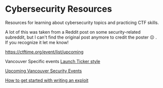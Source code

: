# Cybersecurity Resources

Resources for learning about cybersecurity topics and practicing CTF skills.

A lot of this was taken from a Reddit post on some security-related subreddit, but I can't find the original post anymore to credit the poster 
☹️ . If you recognize it let me know!

https://ctftime.org/event/list/upcoming


Vancouver Specific events
[Launch Ticker style](https://www2.gov.bc.ca/gov/content/governments/services-for-government/information-management-technology/information-security/security-news-digest)

[Upcoming Vancouver Security Events](https://www.skynorthern.com/vancouver-securityevents/)


[How to get started with writing an exploit](https://github.com/rapid7/metasploit-framework/wiki/How-to-get-started-with-writing-an-exploit)
